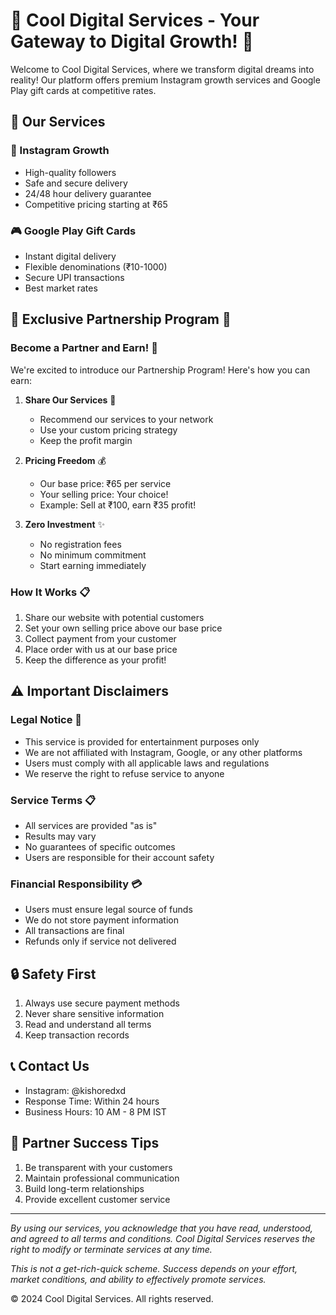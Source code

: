# 🌟 Cool Digital Services - Your Gateway to Digital Growth! 🚀

Welcome to Cool Digital Services, where we transform digital dreams into reality! Our platform offers premium Instagram growth services and Google Play gift cards at competitive rates.

## 🎯 Our Services

### 📱 Instagram Growth
- High-quality followers
- Safe and secure delivery
- 24/48 hour delivery guarantee
- Competitive pricing starting at ₹65

### 🎮 Google Play Gift Cards
- Instant digital delivery
- Flexible denominations (₹10-1000)
- Secure UPI transactions
- Best market rates

## 💎 Exclusive Partnership Program 🤝

### Become a Partner and Earn! 🤑

We're excited to introduce our Partnership Program! Here's how you can earn:

1. **Share Our Services** 📢
   - Recommend our services to your network
   - Use your custom pricing strategy
   - Keep the profit margin

2. **Pricing Freedom** 💰
   - Our base price: ₹65 per service
   - Your selling price: Your choice!
   - Example: Sell at ₹100, earn ₹35 profit!

3. **Zero Investment** ✨
   - No registration fees
   - No minimum commitment
   - Start earning immediately

### How It Works 📋

1. Share our website with potential customers
2. Set your own selling price above our base price
3. Collect payment from your customer
4. Place order with us at our base price
5. Keep the difference as your profit!

## ⚠️ Important Disclaimers

### Legal Notice 📜
- This service is provided for entertainment purposes only
- We are not affiliated with Instagram, Google, or any other platforms
- Users must comply with all applicable laws and regulations
- We reserve the right to refuse service to anyone

### Service Terms 📋
- All services are provided "as is"
- Results may vary
- No guarantees of specific outcomes
- Users are responsible for their account safety

### Financial Responsibility 💳
- Users must ensure legal source of funds
- We do not store payment information
- All transactions are final
- Refunds only if service not delivered

## 🔒 Safety First

1. Always use secure payment methods
2. Never share sensitive information
3. Read and understand all terms
4. Keep transaction records

## 📞 Contact Us

- Instagram: @kishoredxd
- Response Time: Within 24 hours
- Business Hours: 10 AM - 8 PM IST

## 🌟 Partner Success Tips

1. Be transparent with your customers
2. Maintain professional communication
3. Build long-term relationships
4. Provide excellent customer service

---

*By using our services, you acknowledge that you have read, understood, and agreed to all terms and conditions. Cool Digital Services reserves the right to modify or terminate services at any time.*

*This is not a get-rich-quick scheme. Success depends on your effort, market conditions, and ability to effectively promote services.*

© 2024 Cool Digital Services. All rights reserved.
